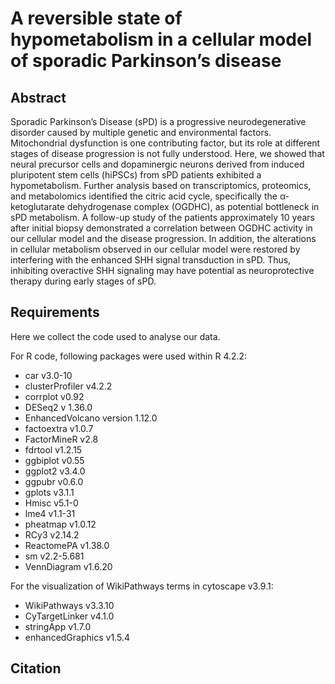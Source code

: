 # A reversible state of hypometabolism in a cellular model of sporadic Parkinson’s disease

## Abstract
Sporadic Parkinson’s Disease (sPD) is a progressive neurodegenerative disorder caused by multiple genetic and environmental factors. Mitochondrial dysfunction is one contributing factor, but its role at different stages of disease progression is not fully understood. Here, we showed that neural precursor cells and dopaminergic neurons derived from induced pluripotent stem cells (hiPSCs) from sPD patients exhibited a hypometabolism. Further analysis based on transcriptomics, proteomics, and metabolomics identified the citric acid cycle, specifically the α-ketoglutarate dehydrogenase complex (OGDHC), as potential bottleneck in sPD metabolism. A follow-up study of the patients approximately 10 years after initial biopsy demonstrated a correlation between OGDHC activity in our cellular model and the disease progression. In addition, the alterations in cellular metabolism observed in our cellular model were restored by interfering with the enhanced SHH signal transduction in sPD. Thus, inhibiting overactive SHH signaling may have potential as neuroprotective therapy during early stages of sPD. 

## Requirements
Here we collect the code used to analyse our data. 

For R code, following packages were used within R 4.2.2:
<ul>
<li> car v3.0-10 </li> 
<li> clusterProfiler v4.2.2 </li> 
<li> corrplot v0.92 </li> 
<li> DESeq2 v 1.36.0 </li> 
<li> EnhancedVolcano version 1.12.0 </li> 
<li> factoextra v1.0.7 </li> 
<li> FactorMineR v2.8 </li> 
<li> fdrtool v1.2.15 </li> 
<li> ggbiplot v0.55 </li> 
<li> ggplot2 v3.4.0 </li> 
<li> ggpubr v0.6.0 </li> 
<li> gplots v3.1.1 </li> 
<li> Hmisc v5.1-0 </li> 
<li> lme4 v1.1-31 </li> 
<li> pheatmap v1.0.12 </li> 
<li> RCy3 v2.14.2 </li> 
<li> ReactomePA v1.38.0 </li> 
<li> sm v2.2-5.681 </li> 
<li> VennDiagram v1.6.20 </li> 
</ul>

For the visualization of WikiPathways terms in cytoscape v3.9.1:
<ul>
<li> WikiPathways v3.3.10 </li> 
<li> CyTargetLinker v4.1.0 </li> 
<li> stringApp v1.7.0 </li> 
<li> enhancedGraphics v1.5.4 </li> 
</ul>

## Citation
